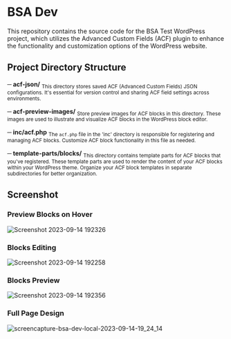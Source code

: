 # BSA Dev

This repository contains the source code for the BSA Test WordPress project, which utilizes the Advanced Custom Fields (ACF) plugin to enhance the functionality and customization options of the WordPress website.

## Project Directory Structure

**─ acf-json/**
<sub>This directory stores saved ACF (Advanced Custom Fields) JSON configurations. It's essential for version control and sharing ACF field settings across environments.</sub>

**─ acf-preview-images/**
<sub>Store preview images for ACF blocks in this directory. These images are used to illustrate and visualize ACF blocks in the WordPress block editor.</sub>

**─ inc/acf.php**
<sub>The `acf.php` file in the 'inc' directory is responsible for registering and managing ACF blocks. Customize ACF block functionality in this file as needed.</sub>

**─ template-parts/blocks/**
<sub>This directory contains template parts for ACF blocks that you've registered. These template parts are used to render the content of your ACF blocks within your WordPress theme. Organize your ACF block templates in separate subdirectories for better organization.</sub>

## Screenshot

### Preview Blocks on Hover
![Screenshot 2023-09-14 192326](https://github.com/wisnust/bsa-dev/assets/12541373/d8ce8134-6635-48aa-8156-707bc4cb29be)

### Blocks Editing
![Screenshot 2023-09-14 192258](https://github.com/wisnust/bsa-dev/assets/12541373/c4244497-fabf-48ef-84a7-46b9548c30af)

### Blocks Preview
![Screenshot 2023-09-14 192356](https://github.com/wisnust/bsa-dev/assets/12541373/7190a502-8a44-4cdb-b4c0-fb6aec3276f4)

### Full Page Design
![screencapture-bsa-dev-local-2023-09-14-19_24_14](https://github.com/wisnust/bsa-dev/assets/12541373/8c87e299-cddc-4573-aa3d-b1277669a5eb)

